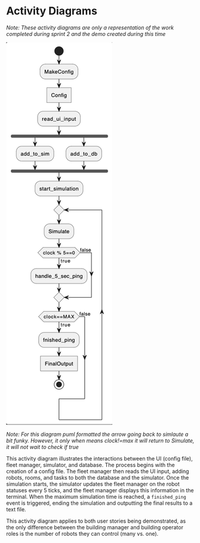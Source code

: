 # Activity Diagrams
_Note: These activity diagrams are only a representation of the work completed during sprint 2 and the demo created during this time_

![Figure1](./activity_diagram1.png)

_Note: For this diagram puml formatted the arrow going back to simlaute a bit funky. However, it only when means clock!=max it will return to Simulate, it will not wait to check if true_


This activity diagram illustrates the interactions between the UI (config file), fleet manager, simulator, and database. The process begins with the creation of a config file. The fleet manager then reads the UI input, adding robots, rooms, and tasks to both the database and the simulator. Once the simulation starts, the simulator updates the fleet manager on the robot statuses every 5 ticks, and the fleet manager displays this information in the terminal. When the maximum simulation time is reached, a `finished_ping` event is triggered, ending the simulation and outputting the final results to a text file.

This activity diagram applies to both user stories being demonstrated, as the only difference between the building manager and building operator roles is the number of robots they can control (many vs. one).